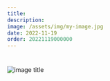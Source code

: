 ```yaml
---
title: 
description: 
image: /assets/img/my-image.jpg
date: 2022-11-19
order: 20221119000000
---
```


# 

<BlogDate v-bind:fm="$frontmatter" />


![image title](./media/my-image.jpg)